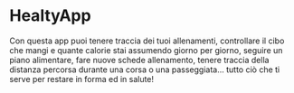 # HealtyApp
Con questa app puoi tenere traccia dei tuoi allenamenti, controllare il cibo che mangi e quante calorie stai assumendo giorno per giorno, seguire un piano alimentare, fare nuove schede allenamento, tenere traccia della distanza percorsa durante una corsa o una passeggiata... tutto ciò che ti serve per restare in forma ed in salute!
